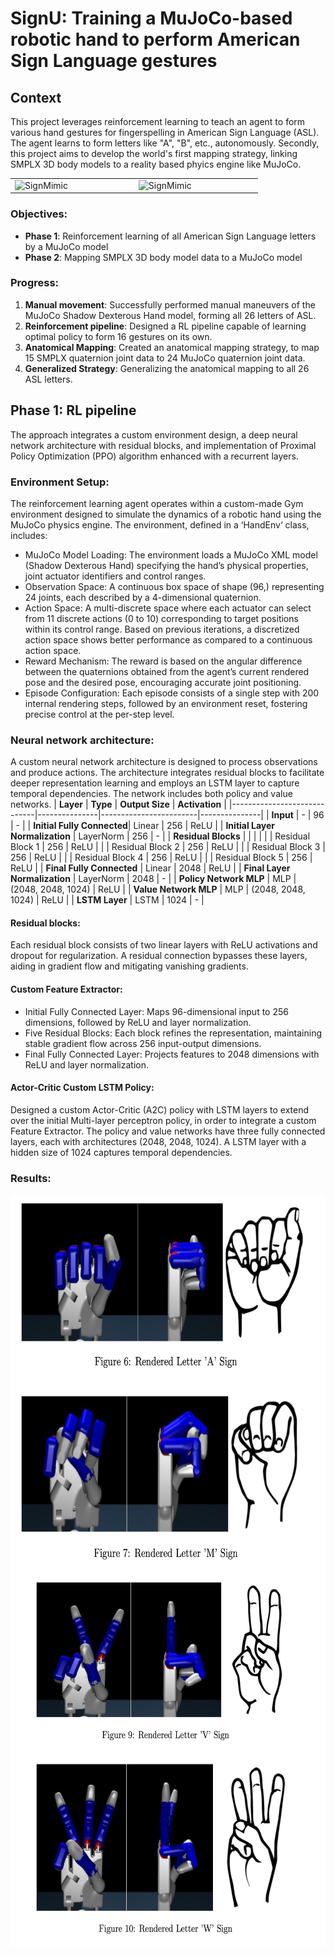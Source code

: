
# SignU: Training a MuJoCo-based robotic hand to perform American Sign Language gestures

## Context
This project leverages reinforcement learning to teach an agent to form various hand gestures for fingerspelling in American Sign Language (ASL). The agent learns to form letters like "A", "B", etc., autonomously. Secondly, this project aims to develop the world's first mapping strategy, linking SMPLX 3D body models to a reality based phyics engine like MuJoCo. 

<table>
<tr>
  <td width="25%">
     <img src="https://github.com/dgusain/SignU/blob/main/ASL_VW_mj_git.gif" alt="SignMimic" width="250" height="200">  
  </td>
    <td width="25%">
     <img src="https://github.com/dgusain/SignU/blob/main/ASL_AB_mj_git.gif" alt="SignMimic" width="250" height="200">  
  </td>
</tr>
</table>

### Objectives:
- **Phase 1**: Reinforcement learning of all American Sign Language letters by a MuJoCo model
- **Phase 2**: Mapping SMPLX 3D body model data to a MuJoCo model

### Progress:
1. **Manual movement**: Successfully performed manual maneuvers of the MuJoCo Shadow Dexterous Hand model, forming all 26 letters of ASL. 
2. **Reinforcement pipeline**: Designed a RL pipeline capable of learning optimal policy to form 16 gestures on its own. 
3. **Anatomical Mapping**: Created an anatomical mapping strategy, to map 15 SMPLX quaternion joint data to 24 MuJoCo quaternion joint data.
4. **Generalized Strategy**: Generalizing the anatomical mapping to all 26 ASL letters.


## Phase 1: RL pipeline
The approach integrates a custom environment design, a deep neural network architecture with residual blocks, and implementation of Proximal Policy Optimization (PPO) algorithm enhanced with a recurrent layers.  
### Environment Setup: 
The reinforcement learning agent operates within a custom-made Gym environment designed to simulate the dynamics of a robotic hand using the MuJoCo physics engine. The environment, defined in a ‘HandEnv‘ class, includes:
 - MuJoCo Model Loading: The environment loads a MuJoCo XML model (Shadow Dexterous Hand) specifying the hand’s physical properties, joint actuator identifiers and control ranges.
 - Observation Space: A continuous box space of shape (96,) representing 24 joints, each described by a 4-dimensional quaternion.
 - Action Space: A multi-discrete space where each actuator can select from 11 discrete actions (0 to 10) corresponding to target positions within its control range. Based on previous iterations, a discretized action space shows better performance as compared to a continuous action space.
 - Reward Mechanism: The reward is based on the angular difference between the quaternions obtained from the agent’s current rendered pose and the desired pose, encouraging accurate joint positioning.
 - Episode Configuration: Each episode consists of a single step with 200 internal rendering steps, followed by an environment reset, fostering precise control at the per-step level.
### Neural network architecture: 
A custom neural network architecture is designed to process observations and produce actions. The architecture integrates residual blocks to facilitate deeper representation
learning and employs an LSTM layer to capture temporal dependencies. The network includes both policy and value networks.
| **Layer**                  | **Type**       | **Output Size**        | **Activation** |
|-----------------------------|---------------|------------------------|---------------|
| **Input**                  | -             | 96                     | -             |
| **Initial Fully Connected**| Linear        | 256                    | ReLU          |
| **Initial Layer Normalization** | LayerNorm   | 256                    | -             |
| **Residual Blocks**        |               |                        |               |
|                             | Residual Block 1 | 256                    | ReLU          |
|                             | Residual Block 2 | 256                    | ReLU          |
|                             | Residual Block 3 | 256                    | ReLU          |
|                             | Residual Block 4 | 256                    | ReLU          |
|                             | Residual Block 5 | 256                    | ReLU          |
| **Final Fully Connected**  | Linear        | 2048                   | ReLU          |
| **Final Layer Normalization** | LayerNorm   | 2048                   | -             |
| **Policy Network MLP**     | MLP           | (2048, 2048, 1024)     | ReLU          |
| **Value Network MLP**      | MLP           | (2048, 2048, 1024)     | ReLU          |
| **LSTM Layer**             | LSTM          | 1024                   | -             |

#### Residual blocks: 
Each residual block consists of two linear layers with ReLU activations and dropout for
regularization. A residual connection bypasses these layers, aiding in gradient flow and
mitigating vanishing gradients.
#### Custom Feature Extractor:
 - Initial Fully Connected Layer: Maps 96-dimensional input to 256 dimensions, followed by ReLU and layer normalization.
 - Five Residual Blocks: Each block refines the representation, maintaining stable gradient flow across 256 input-output dimensions.
 - Final Fully Connected Layer: Projects features to 2048 dimensions with ReLU and layer normalization.
#### Actor-Critic Custom LSTM Policy:
Designed a custom Actor-Critic (A2C) policy with LSTM layers to extend over the initial Multi-layer perceptron policy, in order to integrate a custom Feature Extractor. The policy and value networks have three fully connected layers, each with architectures (2048, 2048, 1024). A LSTM layer with a hidden size of 1024 captures temporal dependencies.

### Results: 
<table>
<tr>
     <img src="https://github.com/dgusain/SignU/blob/main/gallery/results_AN.png" alt="SignMimic" width="600" height="600">  
</tr>
<tr>
     <img src="https://github.com/dgusain/SignU/blob/main/gallery/results_VW.png" alt="SignMimic" width="600" height="600">  
</tr>
</table>




